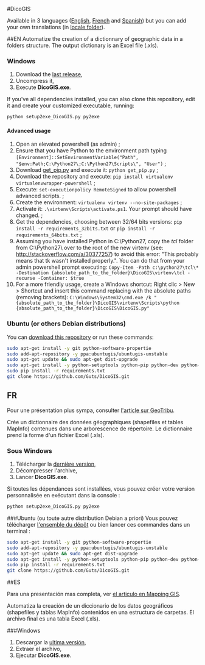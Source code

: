 ﻿#DicoGIS

Available in 3 languages ([English](#en), [French](#fr) and [Spanish](#es)) but you can add your own translations (in [locale folder](https://github.com/Guts/DicoGIS/tree/master/data/locale)).

##EN
Automatize the creation of a dictionnary of geographic data in a folders structure. The output dictionary is an Excel file (.xls).

### Windows
 1. Download the [last release](https://github.com/Guts/DicoGIS/releases),
 2. Uncompress it,
 3. Execute **DicoGIS.exe**.

If you've all dependencies installed, you can also clone this repository, edit it and create your customized executable, running:
```bash
python setup2exe_DicoGIS.py py2exe
```

#### Advanced usage

1. Open an elevated powershell (as admin) ;
2. Ensure that you have Python to the environment path typing `[Environment]::SetEnvironmentVariable("Path", "$env:Path;C:\Python27\;C:\Python27\Scripts\", "User")` ;
3. Download [get_pip.py](https://raw.githubusercontent.com/pypa/pip/master/contrib/get-pip.py) and execute it: `python get_pip.py` ;
4. Download the repository and execute: `pip install virtualenv virtualenvwrapper-powershell` ;
5. Execute: `set-executionpolicy RemoteSigned` to allow powershell advanced scripts. ;
6. Create the environment: `virtualenv virtenv --no-site-packages` ;
7. Activate it: `.\virtenv\Scripts\activate.ps1`. Your prompt should have changed. ;
8. Get the dependencies, choosing between 32/64 bits versions: `pip install -r requirements_32bits.txt` or `pip install -r requirements_64bits.txt` ;
9. Assuming you have installed Python in C:\Python27\, copy the *tcl* folder from C:\Python27\ over to the root of the new virtenv (see: http://stackoverflow.com/a/30377257) to avoid this error: "This probably means that tk wasn't installed properly.". You can do that from your admin powershell prompt executing: `Copy-Item -Path c:\python27\tcl\* -Destination {absolute_path_to_the_folder}\DicoGIS\virtenv\tcl -recurse -Container: $true`
10. For a more friendly usage, create a Windows shortcut: Right clic > New > Shortcut and insert this command replacing with the absolute paths (removing brackets): `C:\Windows\System32\cmd.exe /k "{absolute_path_to_the_folder}\DicoGIS\virtenv\Scripts\python {absolute_path_to_the_folder}\DicoGIS\DicoGIS.py"`

### Ubuntu (or others Debian distributions)

You can [download this repository](https://github.com/Guts/DicoGIS/archive/master.zip) or run these commands:
```bash
sudo apt-get install -y git python-software-propertie
sudo add-apt-repository -y ppa:ubuntugis/ubuntugis-unstable
sudo apt-get update && sudo apt-get dist-upgrade
sudo apt-get install -y python-setuptools python-pip python-dev python-tk python-gdal
sudo pip install -r requirements.txt
git clone https://github.com/Guts/DicoGIS.git
```

## FR

Pour une présentation plus sympa, consulter [l'article sur GeoTribu](http://geotribu.net/dicogis).

Crée un dictionnaire des données géographiques (shapefiles et tables MapInfo) contenues dans une arborescence de répertoire. Le dictionnaire prend la forme d'un fichier Excel (.xls).

### Sous Windows
 1. Télécharger la [dernière version](https://github.com/Guts/DicoGIS/releases),
 2. Décompresser l'archive,
 3. Lancer **DicoGIS.exe**.

Si toutes les dépendances sont installées, vous pouvez créer votre version personnalisée en exécutant dans la console :
```bash
python setup2exe_DicoGIS.py py2exe
```



###Ubuntu (ou toute autre distribution Debian a priori)
Vous pouvez télécharger [l'ensemble du dépôt](https://github.com/Guts/DicoGIS/archive/master.zip) ou bien lancer ces commandes dans un terminal :
```bash
sudo apt-get install -y git python-software-propertie
sudo add-apt-repository -y ppa:ubuntugis/ubuntugis-unstable
sudo apt-get update && sudo apt-get dist-upgrade
sudo apt-get install -y python-setuptools python-pip python-dev python-tk python-gdal
sudo pip install -r requirements.txt
git clone https://github.com/Guts/DicoGIS.git
```

##ES

Para una presentación mas completa, ver [el articulo en Mapping GIS](http://mappinggis.com/2014/10/dicogis-el-diccionario-de-datos-gis/).

Automatiza la creación de un diccionario de los datos geográficos (shapefiles y tablas MapInfo) contenidos en una estructura de carpetas. El archivo final es una tabla Excel (.xls).

###Windows
 1. Descargar la [ultima versión](https://github.com/Guts/DicoGIS/releases),
 2. Extraer el archivo,
 3. Ejecutar **DicoGIS.exe**.
